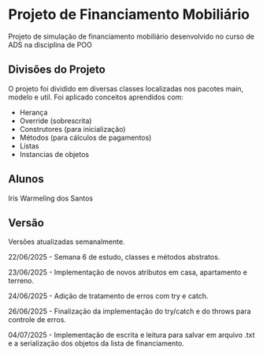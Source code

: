 # Projeto de Financiamento Mobiliário
Projeto de simulação de financiamento mobiliário desenvolvido no curso de ADS na disciplina de POO

## Divisões do Projeto
O projeto foi dividido em diversas classes localizadas nos pacotes main, modelo e util. 
Foi aplicado conceitos aprendidos com:
- Herança
- Override (sobrescrita)
- Construtores (para inicialização)
- Métodos (para cálculos de pagamentos)
- Listas
- Instancias de objetos

## Alunos
Iris Warmeling dos Santos

## Versão 
Versões atualizadas semanalmente.

22/06/2025 - Semana 6 de estudo, classes e métodos abstratos.

23/06/2025 - Implementação de novos atributos em casa, apartamento e terreno.

24/06/2025 - Adição de tratamento de erros com try e catch.

26/06/2025 - Finalização da implementação do try/catch e do throws para controle de erros.

04/07/2025 - Implementação de escrita e leitura para salvar em arquivo .txt e a serialização dos objetos da lista de financiamento.